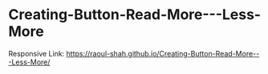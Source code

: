 # Creating-Button-Read-More---Less-More
Responsive
Link: https://raoul-shah.github.io/Creating-Button-Read-More---Less-More/
